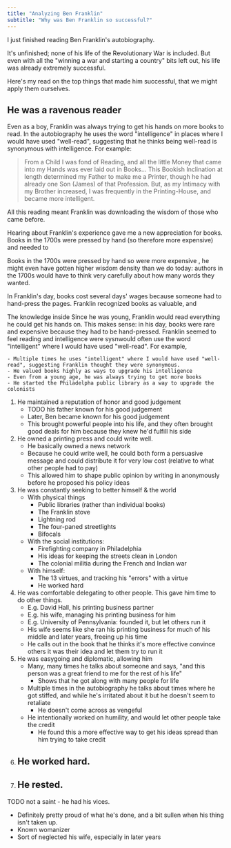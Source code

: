 ```yaml
---
title: "Analyzing Ben Franklin"
subtitle: "Why was Ben Franklin so successful?"
---
```


I just finished reading Ben Franklin's autobiography. 

It's unfinished; none of his life of the Revolutionary War is included. But even with all the "winning a war and starting a country" bits left out, his life was already extremely successful.

Here's my read on the top things that made him successful, that we might apply them ourselves.

He was a ravenous reader
------------------------
Even as a boy, Franklin was always trying to get his hands on more books to read. In the autobiography he uses the word "intelligence" in places where I would have used "well-read", suggesting that he thinks being well-read is synonymous with intelligence. For example:

> From a Child I was fond of Reading, and all the little Money that came into my Hands was ever laid out in Books... This Bookish Inclination at length determined my Father to make me a Printer, though he had already one Son (James) of that Profession. But, as my Intimacy with my Brother increased, I was frequently in the Printing-House, and became more intelligent.

All this reading meant Franklin was downloading the wisdom of those who came before. 

Hearing about Franklin's experience gave me a new appreciation for books. Books in the 1700s were pressed by hand (so therefore more expensive) and needed to 

Books in the 1700s were pressed by hand so were more expensive , he might even have gotten higher wisdom density than we do today: authors in the 1700s would have to think very carefully about how many words they wanted.

In Franklin's day, books cost several days' wages because someone had to hand-press the pages. Franklin recognized books as valuable, and 


The knowledge inside Since he was young, Franklin would read everything he could get his hands on. This makes sense: in his day, books were rare and expensive because they had to be hand-pressed. Franklin seemed to feel reading and intelligence were sysnwould often use the word "intelligent" where I would have used "well-read". For example, 

    - Multiple times he uses "intelligent" where I would have used "well-read", suggesting Franklin thought they were synonymous.
    - He valued books highly as ways to upgrade his intelligence
    - Even from a young age, he was always trying to get more books
    - He started the Philadelpha public library as a way to upgrade the colonists
1. He maintained a reputation of honor and good judgement
    - TODO his father known for his good judgement
    - Later, Ben became known for his good judgement
    - This brought powerful people into his life, and they often brought good deals for him because they knew he'd fulfill his side
1. He owned a printing press and could write well.
    - He basically owned a news network
    - Because he could write well, he could both form a persuasive message and could distribute it for very low cost (relative to what other people had to pay)
    - This allowed him to shape public opinion by writing in anonymously before he proposed his policy ideas
1. He was constantly seeking to better himself & the world
    - With physical things
        - Public libraries (rather than individual books)
        - The Franklin stove
        - Lightning rod
        - The four-paned streetlights
        - Bifocals
    - With the social institutions:
        - Firefighting company in Philadelphia
        - His ideas for keeping the streets clean in London
        - The colonial militia during the French and Indian war
    - With himself:
        - The 13 virtues, and tracking his "errors" with a virtue
        - He worked hard
1. He was comfortable delegating to other people. This gave him time to do other things.
    - E.g. David Hall, his printing business partner
    - E.g. his wife, managing his printing business for him
    - E.g. University of Pennsylvania: founded it, but let others run it
    - His wife seems like she ran his printing business for much of his middle and later years, freeing up his time 
    - He calls out in the book that he thinks it's more effective convince others it was their idea and let them try to run it
1. He was easygoing and diplomatic, allowing him 
    - Many, many times he talks about someone and says, "and this person was a great friend to me for the rest of his life"
        - Shows that he got along with many people for life
    - Multiple times in the autobiography he talks about times where he got stiffed, and while he's irritated about it but he doesn't seem to retaliate
        - He doesn't come across as vengeful
    - He intentionally worked on humility, and would let other people take the credit
        - He found this a more effective way to get his ideas spread than him trying to take credit
1. He worked hard.
    - 
1. He rested.
    - 


TODO not a saint - he had his vices. 
- Definitely pretty proud of what he's done, and a bit sullen when his thing isn't taken up.
- Known womanizer
- Sort of neglected his wife, especially in later years

